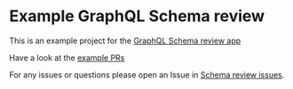 # Example GraphQL Schema review

This is an example project for the [GraphQL Schema review app](http://localhost:8000/schema-review/)

Have a look at the [example PRs](https://github.com/graphql-consulting/schema-review-example-project/pulls)

For any issues or questions please open an Issue in [Schema review issues](https://github.com/graphql-consulting/schema-review-issues/issues).
